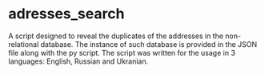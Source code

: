 # adresses_search
A script designed to reveal the duplicates of the addresses in the non-relational database. The instance of such database is provided in the JSON file along with the py script. 
The script was written for the  usage in 3 languages: English, Russian and Ukranian.
